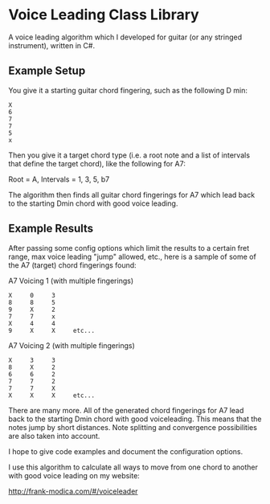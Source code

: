 # Voice Leading Class Library
A voice leading algorithm which I developed for guitar (or any stringed instrument), written in C#. 

## Example Setup
You give it a starting guitar chord fingering, such as the following D min:

```
X
6
7
7
5
x
```

Then you give it a target chord type (i.e. a root note and a list of intervals that define the target chord), like the following for A7:

Root = A,
Intervals = 1, 3, 5, b7 

The algorithm then finds all guitar chord fingerings for A7 which lead back to the starting Dmin chord with good voice leading.

## Example Results
After passing some config options which limit the results to a certain fret range, max voice leading "jump" allowed, etc., here is a sample of some of the A7 (target) chord fingerings found:

A7 Voicing 1 (with multiple fingerings)

```
X     0     3
8     8     5
9     X     2
7     7     x
X     4     4
9     X     X     etc...
```

A7 Voicing 2 (with multiple fingerings)

```
X     3     3
8     X     2
6     6     2
7     7     2
7     7     X
X     X     X     etc...
```

There are many more. All of the generated chord fingerings for A7 lead back to the starting Dmin chord with good voiceleading. This means that the notes jump by short distances. Note splitting and convergence possibilities are also taken into account.

I hope to give code examples and document the configuration options.

I use this algorithm to calculate all ways to move from one chord to another with good voice leading on my website:

http://frank-modica.com/#/voiceleader
